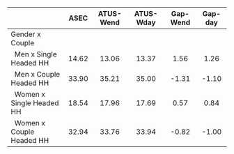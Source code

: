 
|                      |         ASEC |    ATUS-Wend |    ATUS-Wday |     Gap-Wend |      Gap-day |
| -------------------- | :----------: | :----------: | :----------: | :----------: | :----------: |
| Gender x Couple      |              |              |              |              |              |
| &nbsp;&nbsp;Men x Single Headed HH |        14.62 |        13.06 |        13.37 |         1.56 |         1.26 |
| &nbsp;&nbsp;Men x Couple Headed HH |        33.90 |        35.21 |        35.00 |        -1.31 |        -1.10 |
| &nbsp;&nbsp;Women x Single Headed HH |        18.54 |        17.96 |        17.69 |         0.57 |         0.84 |
| &nbsp;&nbsp;Women x Couple Headed HH |        32.94 |        33.76 |        33.94 |        -0.82 |        -1.00 |

